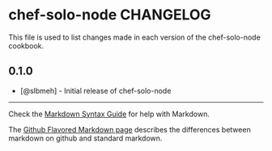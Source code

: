 chef-solo-node CHANGELOG
========================

This file is used to list changes made in each version of the chef-solo-node cookbook.

0.1.0
-----
- [@slbmeh] - Initial release of chef-solo-node

- - -
Check the [Markdown Syntax Guide](http://daringfireball.net/projects/markdown/syntax) for help with Markdown.

The [Github Flavored Markdown page](http://github.github.com/github-flavored-markdown/) describes the differences between markdown on github and standard markdown.
